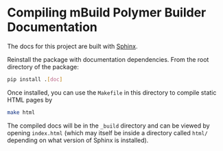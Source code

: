 # Compiling mBuild Polymer Builder Documentation

The docs for this project are built with [Sphinx](http://www.sphinx-doc.org/en/master/).

Reinstall the package with documentation dependencies. From the root directory of the package:
```bash
pip install .[doc]
```


Once installed, you can use the `Makefile` in this directory to compile static HTML pages by
```bash
make html
```

The compiled docs will be in the `_build` directory and can be viewed by opening `index.html` (which may itself 
be inside a directory called `html/` depending on what version of Sphinx is installed).

